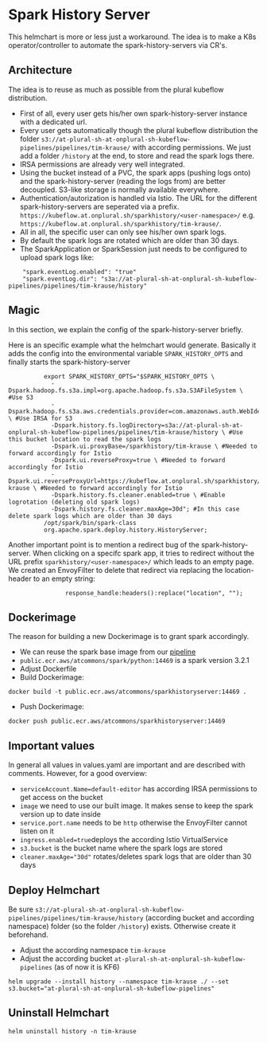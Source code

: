 # Spark History Server

This helmchart is more or less just a workaround. The idea is to make a K8s operator/controller to automate the spark-history-servers via CR's.

## Architecture

The idea is to reuse as much as possible from the plural kubeflow distribution.

- First of all, every user gets his/her own spark-history-server instance with a dedicated url.
- Every user gets automatically though the plural kubeflow distribution the folder `s3://at-plural-sh-at-onplural-sh-kubeflow-pipelines/pipelines/tim-krause/` with according permissions. We just add a folder `/history` at the end, to store and read the spark logs there.
- IRSA permissions are already very well integrated.
- Using the bucket instead of a PVC, the spark apps (pushing logs onto) and the spark-history-server (reading the logs from) are better decoupled. S3-like storage is normally available everywhere.
- Authentication/autorization is handled via Istio. The URL for the different spark-history-servers are seperated via a prefix. `https://kubeflow.at.onplural.sh/sparkhistory/<user-namespace>/` e.g. `https://kubeflow.at.onplural.sh/sparkhistory/tim-krause/`.
- All in all, the specific user can only see his/her own spark logs.
- By default the spark logs are rotated which are older than 30 days.
- The SparkApplication or SparkSession just needs to be configured to upload spark logs like:
```
    "spark.eventLog.enabled": "true"
    "spark.eventLog.dir": "s3a://at-plural-sh-at-onplural-sh-kubeflow-pipelines/pipelines/tim-krause/history"
```

## Magic

In this section, we explain the config of the spark-history-server briefly.

Here is an specific example what the helmchart would generate. Basically it adds the config into the environmental variable `SPARK_HISTORY_OPTS` and finally starts the spark-history-server
```
          export SPARK_HISTORY_OPTS="$SPARK_HISTORY_OPTS \
            -Dspark.hadoop.fs.s3a.impl=org.apache.hadoop.fs.s3a.S3AFileSystem \ #Use S3
            -Dspark.hadoop.fs.s3a.aws.credentials.provider=com.amazonaws.auth.WebIdentityTokenCredentialsProvider \ #Use IRSA for S3
            -Dspark.history.fs.logDirectory=s3a://at-plural-sh-at-onplural-sh-kubeflow-pipelines/pipelines/tim-krause/history \ #Use this bucket location to read the spark logs
            -Dspark.ui.proxyBase=/sparkhistory/tim-krause \ #Needed to forward accordingly for Istio
            -Dspark.ui.reverseProxy=true \ #Needed to forward accordingly for Istio
            -Dspark.ui.reverseProxyUrl=https://kubeflow.at.onplural.sh/sparkhistory/tim-krause \ #Needed to forward accordingly for Istio
            -Dspark.history.fs.cleaner.enabled=true \ #Enable logrotation (deleting old spark logs)
            -Dspark.history.fs.cleaner.maxAge=30d"; #In this case delete spark logs which are older than 30 days
          /opt/spark/bin/spark-class
          org.apache.spark.deploy.history.HistoryServer;
```

Another important point is to mention a redirect bug of the spark-history-server. When clicking on a specifc spark app, it tries to redirect without the URL prefix `sparkhistory/<user-namespace>/` which leads to an empty page. We created an EnvoyFilter to delete that redirect via replacing the location-header to an empty string:
```
                response_handle:headers():replace("location", "");
```

## Dockerimage

The reason for building a new Dockerimage is to grant spark accordingly.

- We can reuse the spark base image from our [pipeline](https://github.com/OpenGPTX/docker-images/tree/main/spark/base) 
- `public.ecr.aws/atcommons/spark/python:14469` is a spark version 3.2.1
- Adjust Dockerfile
- Build Dockerimage:
```
docker build -t public.ecr.aws/atcommons/sparkhistoryserver:14469 .
```
- Push Dockerimage:
```
docker push public.ecr.aws/atcommons/sparkhistoryserver:14469
```

## Important values

In general all values in values.yaml are important and are described with comments. However, for a good overview:
- `serviceAccount.Name=default-editor` has according IRSA permissions to get access on the bucket
- `image` we need to use our built image. It makes sense to keep the spark version up to date inside 
- `service.port.name` needs to be `http` otherwise the EnvoyFilter cannot listen on it
- `ingress.enabled=true`deploys the according Istio VirtualService
- `s3.bucket` is the bucket name where the spark logs are stored
- `cleaner.maxAge="30d"` rotates/deletes spark logs that are older than 30 days

## Deploy Helmchart

Be sure `s3://at-plural-sh-at-onplural-sh-kubeflow-pipelines/pipelines/tim-krause/history` (according bucket and according namespace) folder (so the folder `/history`) exists. Otherwise create it beforehand.

- Adjust the according namespace `tim-krause`
- Adjust the according bucket `at-plural-sh-at-onplural-sh-kubeflow-pipelines` (as of now it is KF6)
```
helm upgrade --install history --namespace tim-krause ./ --set s3.bucket="at-plural-sh-at-onplural-sh-kubeflow-pipelines"
```

## Uninstall Helmchart

```
helm uninstall history -n tim-krause
```